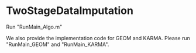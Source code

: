 # TwoStageDataImputation

Run "RunMain_Algo.m"

We also provide the implementation code for GEOM and KARMA. Please run "RunMain_GEOM" and "RunMain_KARMA".
